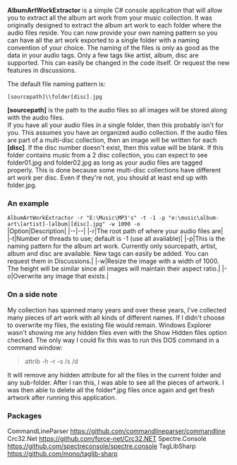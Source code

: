 **AlbumArtWorkExtractor** is a simple C# console application that will allow you to extract all the album art work from your music collection.  It was originally designed to extract the album art work to each folder where the audio files reside.  You can now provide your own naming pattern so you can have all the art work exported to a single folder with a naming convention of your choice.  The naming of the files is only as good as the data in your audio tags.  Only a few tags like artist, album, disc are supported.  This can easily be changed in the code itself.  Or request the new features in discussions.

The default file naming pattern is:

    [sourcepath]\\folder[disc].jpg

**[sourcepath]** is the path to the audio files so all  images will be stored along with the audio files.  
If you have all your audio files in a single folder, then this probably isn't for you.  This assumes you have an organized audio collection.  If the audio files are part of a multi-disc collection, then an image will be written for each **[disc]**.  If the disc number doesn't exist, then this value will be blank.  If this folder contains music from a 2 disc collection,  you can expect to see folder01.jpg and folder02.jpg as long as your audio files are tagged properly.  This is done because some multi-disc collections have different art work per disc.  Even if they're not, you should at least end up with folder.jpg.  

### An example

`AlbumArtWorkExtractor -r "E:\Music\MP3's" -t -1 -p "e:\music\album-art\[artist]-[album][disc].jpg" -w 1000 -o`<br /> 
|Option|Description|
|--|--|
|-r|The root path of where your audio files are|
|-t|Number of threads to use; default is -1 (use all available)|
|-p|This is the naming pattern for the album art work. Currently only sourcepath, artist, album and disc are available. New tags can easily be added. You can request them in Discussions.|
|-w|Resize the image with a width of 1000.  The height will be similar since all images will maintain their aspect ratio.|
|-o|Overwrite any image that exists.|

### On a side note
My collection has spanned many years and over these years, I've collected many pieces of art work with all kinds of different names.  If I didn't choose to overwrite my files, the existing file would remain.  Windows Explorer wasn't showing me any hidden files even with the Show Hidden files option checked.  The only way I could fix this was to run this DOS command in a command window:

> attrib -h -r -s /s /d

It will remove any hidden attribute for all the files in the current folder and any sub-folder.  After I ran this, I was able to see all the pieces of artwork.  I was then able to delete all the folder*.jpg files once again and get fresh artwork after running this application.

### Packages
CommandLineParser    https://github.com/commandlineparser/commandline
Crc32.Net            https://github.com/force-net/Crc32.NET
Spectre.Console        https://github.com/spectreconsole/spectre.console
TagLibSharp            https://github.com/mono/taglib-sharp
